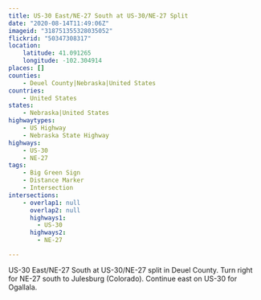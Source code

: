 ```yaml
---
title: US-30 East/NE-27 South at US-30/NE-27 Split
date: "2020-08-14T11:49:06Z"
imageid: "318751355328035052"
flickrid: "50347308317"
location:
    latitude: 41.091265
    longitude: -102.304914
places: []
counties:
    - Deuel County|Nebraska|United States
countries:
    - United States
states:
    - Nebraska|United States
highwaytypes:
    - US Highway
    - Nebraska State Highway
highways:
    - US-30
    - NE-27
tags:
    - Big Green Sign
    - Distance Marker
    - Intersection
intersections:
    - overlap1: null
      overlap2: null
      highways1:
        - US-30
      highways2:
        - NE-27

---
```

US-30 East/NE-27 South at US-30/NE-27 split in Deuel County.  Turn right for NE-27 south to Julesburg (Colorado).  Continue east on US-30 for Ogallala.